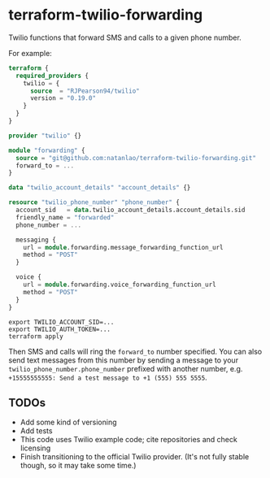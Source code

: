# terraform-twilio-forwarding

Twilio functions that forward SMS and calls to a given phone number.

For example:

```terraform
terraform {
  required_providers {
    twilio = {
      source  = "RJPearson94/twilio"
      version = "0.19.0"
    }
  }
}

provider "twilio" {}

module "forwarding" {
  source = "git@github.com:natanlao/terraform-twilio-forwarding.git"
  forward_to = ...
}

data "twilio_account_details" "account_details" {}

resource "twilio_phone_number" "phone_number" {
  account_sid   = data.twilio_account_details.account_details.sid
  friendly_name = "forwarded"
  phone_number = ...

  messaging {
    url = module.forwarding.message_forwarding_function_url
    method = "POST"
  }

  voice {
    url = module.forwarding.voice_forwarding_function_url
    method = "POST"
  }
}

```

```console
export TWILIO_ACCOUNT_SID=...
export TWILIO_AUTH_TOKEN=...
terraform apply
```

Then SMS and calls will ring the `forward_to` number specified. You can also
send text messages from this number by sending a message to your
`twilio_phone_number.phone_number` prefixed with another number, e.g.
`+15555555555: Send a test message to +1 (555) 555 5555`.


## TODOs

* Add some kind of versioning
* Add tests
* This code uses Twilio example code; cite repositories and check licensing
* Finish transitioning to the official Twilio provider. (It's not fully stable
  though, so it may take some time.)

